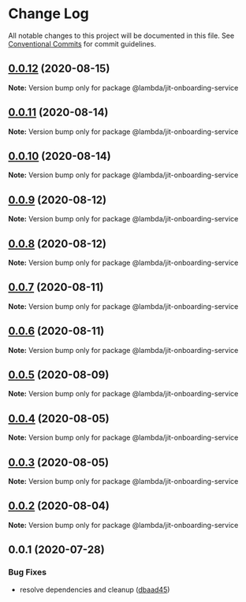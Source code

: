 # Change Log

All notable changes to this project will be documented in this file.
See [Conventional Commits](https://conventionalcommits.org) for commit guidelines.

## [0.0.12](https://github.com/aws-samples/aws-iot-kickstart/compare/@lambda/jit-onboarding-service@0.0.11...@lambda/jit-onboarding-service@0.0.12) (2020-08-15)

**Note:** Version bump only for package @lambda/jit-onboarding-service





## [0.0.11](https://github.com/aws-samples/aws-iot-kickstart/compare/@lambda/jit-onboarding-service@0.0.10...@lambda/jit-onboarding-service@0.0.11) (2020-08-14)

**Note:** Version bump only for package @lambda/jit-onboarding-service





## [0.0.10](https://git-codecommit.us-west-2.amazonaws.com/v1/repos/Deathstar/compare/@lambda/jit-onboarding-service@0.0.9...@lambda/jit-onboarding-service@0.0.10) (2020-08-14)

**Note:** Version bump only for package @lambda/jit-onboarding-service





## [0.0.9](https://git-codecommit.us-west-2.amazonaws.com/v1/repos/Deathstar/compare/@lambda/jit-onboarding-service@0.0.8...@lambda/jit-onboarding-service@0.0.9) (2020-08-12)

**Note:** Version bump only for package @lambda/jit-onboarding-service





## [0.0.8](https://git-codecommit.us-west-2.amazonaws.com/v1/repos/Deathstar/compare/@lambda/jit-onboarding-service@0.0.7...@lambda/jit-onboarding-service@0.0.8) (2020-08-12)

**Note:** Version bump only for package @lambda/jit-onboarding-service





## [0.0.7](https://git-codecommit.us-west-2.amazonaws.com/v1/repos/Deathstar/compare/@lambda/jit-onboarding-service@0.0.6...@lambda/jit-onboarding-service@0.0.7) (2020-08-11)

**Note:** Version bump only for package @lambda/jit-onboarding-service





## [0.0.6](https://git-codecommit.us-west-2.amazonaws.com/v1/repos/Deathstar/compare/@lambda/jit-onboarding-service@0.0.5...@lambda/jit-onboarding-service@0.0.6) (2020-08-11)

**Note:** Version bump only for package @lambda/jit-onboarding-service





## [0.0.5](https://git-codecommit.us-west-2.amazonaws.com/v1/repos/Deathstar/compare/@lambda/jit-onboarding-service@0.0.4...@lambda/jit-onboarding-service@0.0.5) (2020-08-09)

**Note:** Version bump only for package @lambda/jit-onboarding-service





## [0.0.4](https://git-codecommit.us-west-2.amazonaws.com/v1/repos/Deathstar/compare/@lambda/jit-onboarding-service@0.0.3...@lambda/jit-onboarding-service@0.0.4) (2020-08-05)

**Note:** Version bump only for package @lambda/jit-onboarding-service





## [0.0.3](https://git-codecommit.us-west-2.amazonaws.com/v1/repos/Deathstar/compare/@lambda/jit-onboarding-service@0.0.1...@lambda/jit-onboarding-service@0.0.3) (2020-08-05)

**Note:** Version bump only for package @lambda/jit-onboarding-service





## [0.0.2](https://git-codecommit.us-west-2.amazonaws.com/v1/repos/Deathstar/compare/@lambda/jit-onboarding-service@0.0.1...@lambda/jit-onboarding-service@0.0.2) (2020-08-04)

**Note:** Version bump only for package @lambda/jit-onboarding-service





## 0.0.1 (2020-07-28)


### Bug Fixes

* resolve dependencies and cleanup ([dbaad45](https://git-codecommit.us-west-2.amazonaws.com/v1/repos/Deathstar/commits/dbaad4561a93bfaf50b7246fd5a048912059df4f))

